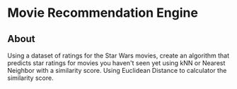# Movie Recommendation Engine

## About
Using a dataset of ratings for the Star Wars movies, create an algorithm that predicts star ratings for movies you haven't seen yet using kNN or Nearest Neighbor with a similarity score.
Using Euclidean Distance to calculator the similarity score.
